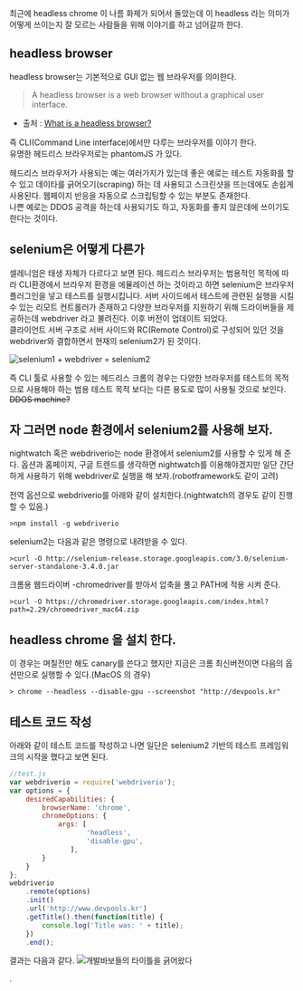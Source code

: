 최근에 headless chrome 이 나름 화제가 되어서 돌았는데 이 headless 라는 의미가 어떻게 쓰이는지 잘 모르는 사람들을 위해 이야기를 하고 넘어갈까 한다.

## headless browser

headless browser는 기본적으로 GUI 없는 웹 브라우저를 의미한다.  

> A headless browser is a web browser without a graphical user interface.  
- 출처 : [What is a headless browser?](http://blog.arhg.net/2009/10/what-is-headless-browser.html)

즉 CLI(Command Line interface)에서만 다루는 브라우저를 이야기 한다.  
유명한 헤드리스 브라우저로는  phantomJS 가 있다.  

헤드리스 브라우저가 사용되는 예는 여러가지가 있는데 좋은 예로는 테스트 자동화를 할 수 있고 데이타를 긁어오기(scraping) 하는 데 사용되고 스크린샷을 뜨는데에도 손쉽게 사용된다. 웹페이지 반응을 자동으로 스크립팅할 수 있는 부분도 존재한다.  
나쁜 예로는 DDOS 공격을 하는데 사용되기도 하고, 자동화를 좋지 않은데에 쓰이기도 한다는 것이다.

## selenium은 어떻게 다른가
셀레니엄은 태생 자체가 다르다고 보면 된다. 헤드리스 브라우저는 범용적인 목적에 따라 CLI환경에서 브라우저 환경을 에뮬레이션 하는 것이라고 하면 selenium은 브라우저 플러그인을 넣고 테스트를 실행시킵니다. 서버 사이드에서 테스트에 관련된 실행을 시킬 수 있는 리모트 컨트롤러가 존재하고 다양한 브라우저를 지원하기 위해 드라이버들을 제공하는데 webdriver 라고 불려진다. 이후 버전이 업데이트 되었다.  
클라이언트 서버 구조로 서버 사이드와 RC(Remote Control)로 구성되어 있던 것을 webdriver와 결합하면서 현재의 selenium2가 된 것이다.

![selenium1 + webdriver = selenium2](http://keen.devpools.kr/images/seleniumhq.jpg)

즉 CLI 툴로 사용할 수 있는 헤드리스 크롬의 경우는 다양한 브라우저를 테스트의 목적으로 사용해야 하는 범용 테스트 목적 보다는 다른 용도로 많이 사용될 것으로 보인다. ~~DDOS machine?~~

## 자 그러면 node 환경에서 selenium2를 사용해 보자.

nightwatch 혹은 webdriverio는 node 환경에서 selenium2를 사용할 수 있게 해 준다. 옵션과 홈페이지, 구글 트렌드를 생각하면 nightwatch를 이용해야겠지만 일단 간단하게 사용하기 위해 webdriver로 실행을 해 보자.(robotframework도 같이 고려)

전역 옵션으로 webdriverio를 아래와 같이 설치한다.(nightwatch의 경우도 같이 진행할 수 있음.)
```
>npm install -g webdriverio
```

selenium2는 다음과 같은 명령으로 내려받을 수 있다.
```
>curl -O http://selenium-release.storage.googleapis.com/3.0/selenium-server-standalone-3.4.0.jar
```

크롬용 웹드라이버 -chromedriver를 받아서 압축을 풀고 PATH에 적용 시켜 준다.
```
>curl -O https://chromedriver.storage.googleapis.com/index.html?path=2.29/chromedriver_mac64.zip
```

## headless chrome 을 설치 한다.
이 경우는 며칠전만 해도 canary를 쓴다고 했지만 지금은 크롬 최신버전이면 다음의 옵션만으로 실행할 수 있다.(MacOS 의 경우)
```
> chrome --headless --disable-gpu --screenshot "http://devpools.kr"
```

## 테스트 코드 작성
아래와 같이 테스트 코드를 작성하고 나면 일단은 selenium2 기반의 테스트 프레임워크의 시작을 했다고 보면 된다.

```JavaScript
//test.js
var webdriverio = require('webdriverio');
var options = {
    desiredCapabilities: {
        browserName: 'chrome',
        chromeOptions: {
            args: [
                   'headless',
                   'disable-gpu',
               ],
        }
    }
};
webdriverio
    .remote(options)
    .init()
    .url('http://www.devpools.kr')
    .getTitle().then(function(title) {
        console.log('Title was: ' + title);
    })
    .end();
```
결과는 다음과 같다.
![개발바보들의 타이틀을 긁어왔다](http://keen.devpools.kr/images/headlessscraping.jpg)

.
